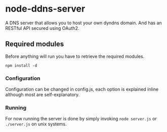 # node-ddns-server

A DNS server that allows you to host your own dyndns domain. And has an RESTful API secured using OAuth2.

## Required modules
Before anything will run you have to retrieve the required modules.

`npm install -d`

### Configuration
Configuration can be changed in config.js, each option is explained inline although most are self-explanatory.

### Running
For now running the server is done by simply invoking `node server.js` or `./server.js` on unix systems.